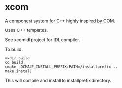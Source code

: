 # xcom
A component system for C++ highly inspired by COM.

Uses C++ templates.

See xcomidl project for IDL compiler.

To build:

```
mkdir build
cd build
cmake -DCMAKE_INSTALL_PREFIX:PATH=/installprefix ..
make install
```

This will compile and install to installprefix directory.
